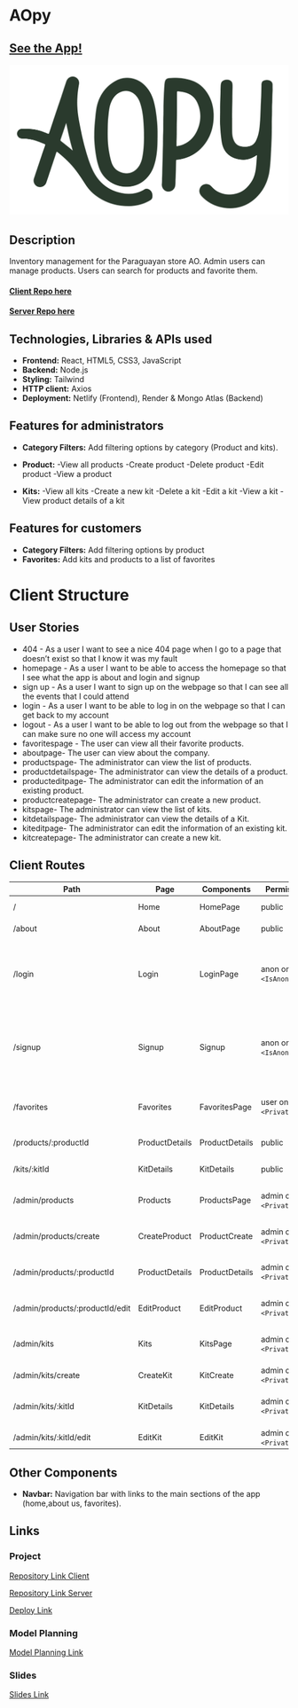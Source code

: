 # AOpy

## [See the App!](https://ao-py.netlify.app)

![ao Logo](./src/assets/images/ao-logo.png)

## Description

Inventory management for the Paraguayan store AO. Admin users can manage products. Users can search for products and favorite them.

#### [Client Repo here](https://github.com/somorales/ao-frontend)

#### [Server Repo here](https://github.com/somorales/ao-backend)

## Technologies, Libraries & APIs used

- **Frontend:** React, HTML5, CSS3, JavaScript
- **Backend:** Node.js
- **Styling:** Tailwind
- **HTTP client:** Axios
- **Deployment:** Netlify (Frontend), Render & Mongo Atlas (Backend)

## Features for administrators

- **Category Filters:** Add filtering options by category (Product and kits).

- **Product:** 
-View all products
-Create product
-Delete product
-Edit product
-View a product
- **Kits:**
-View all kits
-Create a new kit
-Delete a kit
-Edit a kit
-View a kit
-View product details of a kit


## Features for customers

- **Category Filters:** Add filtering options by product
- **Favorites:** Add kits and products to a list of favorites

# Client Structure

## User Stories

- 404 - As a user I want to see a nice 404 page when I go to a page that doesn’t exist so that I know it was my fault
- homepage - As a user I want to be able to access the homepage so that I see what the app is about and login and signup
- sign up - As a user I want to sign up on the webpage so that I can see all the events that I could attend
- login - As a user I want to be able to log in on the webpage so that I can get back to my account
- logout - As a user I want to be able to log out from the webpage so that I can make sure no one will access my account
- favoritespage - The user can view all their favorite products.
- aboutpage- The user can view about the company.
- productspage- The administrator can view the list of products.
- productdetailspage- The administrator can view the details of a product.
- producteditpage- The administrator can edit the information of an existing product.
- productcreatepage- The administrator can create a new product.
- kitspage-  The administrator can view the list of kits.
- kitdetailspage- The administrator can view the details of a Kit.
- kiteditpage- The administrator can edit the information of an existing kit.
- kitcreatepage- The administrator can create a new kit.



## Client Routes

| Path                              | Page              | Components        | Permissions      | Behavior                                   |
|-----------------------------------|-------------------|-------------------|------------------|--------------------------------------------|
| /                                 | Home              | HomePage          | public           | Home page                                  |
| /about                            | About             | AboutPage         | public           | About page                                 |
| /login                            | Login             | LoginPage         | anon only `<IsAnon>` | Login form, link to signup, navigate to homepage after login |
| /signup                           | Signup            | Signup            | anon only `<IsAnon>` | Signup form, link to login, navigate to homepage after signup |
| /favorites                        | Favorites         | FavoritesPage     | user only `<PrivateUser>` | Shows user's favorite items               |
| /products/:productId              | ProductDetails    | ProductDetails    | public           | Shows product details                     |
| /kits/:kitId                      | KitDetails        | KitDetails        | public           | Shows kit details                         |
| /admin/products                   | Products          | ProductsPage      | admin only `<PrivateAdmin>` | Shows all products in admin dashboard    |
| /admin/products/create            | CreateProduct     | ProductCreate     | admin only `<PrivateAdmin>` | Create a new product                      |
| /admin/products/:productId        | ProductDetails    | ProductDetails    | admin only `<PrivateAdmin>` | Shows details of a specific product       |
| /admin/products/:productId/edit   | EditProduct       | EditProduct       | admin only `<PrivateAdmin>` | Edit an existing product                  |
| /admin/kits                       | Kits              | KitsPage          | admin only `<PrivateAdmin>` | Shows all kits in admin dashboard         |
| /admin/kits/create                | CreateKit         | KitCreate         | admin only `<PrivateAdmin>` | Create a new kit                          |
| /admin/kits/:kitId                | KitDetails        | KitDetails        | admin only `<PrivateAdmin>` | Shows details of a specific kit           |
| /admin/kits/:kitId/edit           | EditKit           | EditKit           | admin only `<PrivateAdmin>` | Edit an existing kit                      |



## Other Components

- **Navbar:** Navigation bar with links to the main sections of the app (home,about us, favorites).

## Links


### Project

[Repository Link Client](https://github.com/somorales/ao-frontend)

[Repository Link Server](https://github.com/somorales/ao-frontend)

[Deploy Link](https://ao-py.netlify.app)

### Model Planning

[Model Planning Link](https://www.figma.com/design/kY44d1N2H39t7OH9vyGksz/AOPY?node-id=0-1&t=tHlnQvChYWUkUYn0-1)

### Slides
[Slides Link](https://www.figma.com/design/fHX6sMQJantPEe3rtz3lXV/Ao?node-id=0-1&t=TKpestibuvMdKwTW-1)
